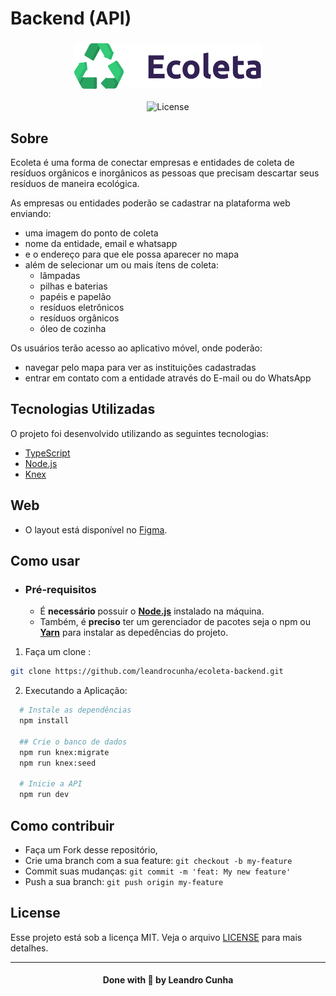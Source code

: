 # Backend (API)

<h3 align="center">
    <img alt="Logo" title="#logo" width="300px" src=".github/logo.png">
</h3>

<p align="center">
  <a>
  <img alt="License" src="https://img.shields.io/static/v1?label=license&message=MIT&color=8257E5&labelColor=00000">
</a>

## Sobre

Ecoleta é uma forma de conectar empresas e entidades de coleta de resíduos orgânicos e inorgânicos as pessoas que precisam descartar seus resíduos de maneira ecológica.

As empresas ou entidades poderão se cadastrar na plataforma web enviando:

- uma imagem do ponto de coleta
- nome da entidade, email e whatsapp
- e o endereço para que ele possa aparecer no mapa
- além de selecionar um ou mais ítens de coleta:
  - lâmpadas
  - pilhas e baterias
  - papéis e papelão
  - resíduos eletrônicos
  - resíduos orgânicos
  - óleo de cozinha

Os usuários terão acesso ao aplicativo móvel, onde poderão:

- navegar pelo mapa para ver as instituições cadastradas
- entrar em contato com a entidade através do E-mail ou do WhatsApp

## Tecnologias Utilizadas

O projeto foi desenvolvido utilizando as seguintes tecnologias:

- [TypeScript](https://www.typescriptlang.org/)
- [Node.js](https://nodejs.org/en/)
- [Knex](https://knexjs.org/)

## Web

- O layout está disponível no [Figma](https://www.figma.com/file/1SxgOMojOB2zYT0Mdk28lB/).

## Como usar

- ### **Pré-requisitos**

  - É **necessário** possuir o **[Node.js](https://nodejs.org/en/)** instalado na máquina.
  - Também, é **preciso** ter um gerenciador de pacotes seja o npm ou **[Yarn](https://yarnpkg.com/)** para instalar as depedências do projeto.

1. Faça um clone :

```sh
git clone https://github.com/leandrocunha/ecoleta-backend.git
```

2. Executando a Aplicação:

```sh
  # Instale as dependências
  npm install

  ## Crie o banco de dados
  npm run knex:migrate
  npm run knex:seed

  # Inicie a API
  npm run dev
```

## Como contribuir

- Faça um Fork desse repositório,
- Crie uma branch com a sua feature: `git checkout -b my-feature`
- Commit suas mudanças: `git commit -m 'feat: My new feature'`
- Push a sua branch: `git push origin my-feature`

## License

Esse projeto está sob a licença MIT. Veja o arquivo [LICENSE](LICENSE.md) para mais detalhes.

---

<h4 align="center">
    Done with 💜 by Leandro Cunha
</h4>
